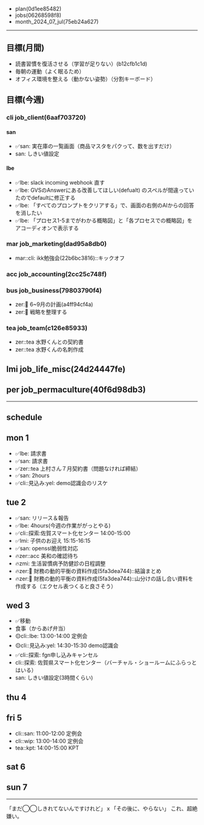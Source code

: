 
- plan(0d1ee85482)
- jobs(06268598f8)
- month_2024_07_jul(75eb24a627)
---


## 目標(月間)
- 読書習慣を復活させる（学習が足りない）(b12cfb1c1d)
- 毎朝の運動（よく眠るため）
- オフィス環境を整える（動かない姿勢）（分割キーボード）

## 目標(今週)
### cli job_client(6aaf703720)
#### san
- ✅san: 実在庫の一覧画面（商品マスタをパクって、数を出すだけ）
- san: しきい値設定
#### lbe
- ✅lbe: slack incoming webhook 直す
- ✅lbe: GVSのAnswerにある改善してほしい(defualt) のスペルが間違っていたのでdefaultに修正する
- ✅lbe: 「すべてのプロンプトをクリアする」で、画面の右側のAIからの回答を消したい
- ✅lbe: 「プロセス1-5までがわかる概略図」と「各プロセスでの概略図」をアコーディオンで表示する
### mar job_marketing(dad95a8db0)
- mar::cli: ikk勉強会(22b6bc3816)::キックオフ
### acc job_accounting(2cc25c748f)
### bus job_business(79803790f4)
- zer::bus: 6~9月の計画(a4ff94cf4a)
- zer::bus: 戦略を整理する
### tea job_team(c126e85933)
- zer::tea 水野くんとの契約書
- zer::tea 水野くんの名刺作成
## lmi job_life_misc(24d24447fe)
## per job_permaculture(40f6d98db3)


---
## schedule
## mon 1
- ✅lbe: 請求書
- ✅san: 請求書
- ✅zer::tea 上村さん７月契約書（問題なければ締結）
- ✅san: 2hours
- ✅cli::見込み:yel: demo認識会のリスケ

## tue 2
- ✅san: リリース＆報告
- ✅lbe: 4hours(今週の作業ががっとやる)
- ✅cli::探索:佐賀スマート化センター 14:00-15:00
- ✅lmi: 子供のお迎え 15:15-16:15
- ✅san: openssl脆弱性対応
- 🔥zer::acc 美和の確認待ち
- 🔥zmi: 生活習慣病予防健診の日程調整
- 🔥zer::bus: 財務の動的平衡の資料作成(5fa3dea744)::結論まとめ
- 🔥zer::bus: 財務の動的平衡の資料作成(5fa3dea744)::山分けの話し合い資料を作成する（エクセル表つくると良さそう）

## wed 3
- ✅移動
- 食事（からあげ弁当）
- 🟡cli::lbe: 13:00-14:00 定例会
- 🟡cli::見込み:yel: 14:30-15:30 demo認識会
- ✅cli::探索: fgn申し込みキャンセル
- cli::探索: 佐賀県スマート化センター（バーチャル・ショールームにふらっとはいる）
- san: しきい値設定(3時間くらい)

## thu 4


## fri 5
- cli::san: 11:00-12:00 定例会
- cli::wip: 13:00-14:00 定例会
- tea::kpt: 14:00-15:00 KPT

## sat 6
## sun 7

---
「まだ◯◯しきれてないんですけれど」ｘ「その後に、やらない」
これ、超絶嫌い。

